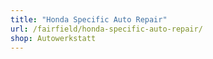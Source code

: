 ```yaml
---
title: "Honda Specific Auto Repair"
url: /fairfield/honda-specific-auto-repair/
shop: Autowerkstatt
---
```

